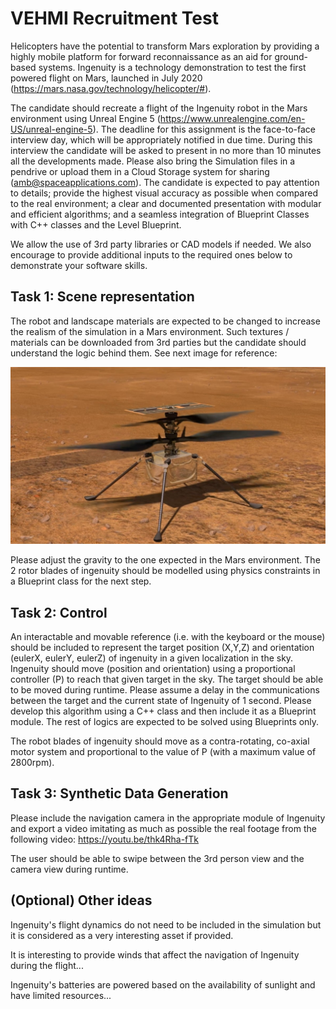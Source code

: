 # VEHMI Recruitment Test 

Helicopters have the potential to transform Mars exploration by providing a highly mobile platform for forward reconnaissance as an aid for ground-based systems. Ingenuity is a technology demonstration to test the first powered flight on Mars, launched in July 2020 (https://mars.nasa.gov/technology/helicopter/#). 

The candidate should recreate a flight of the Ingenuity robot in the Mars environment using Unreal Engine 5 (https://www.unrealengine.com/en-US/unreal-engine-5). The deadline for this assignment is the face-to-face interview day, which will be appropriately notified in due time. During this interview the candidate will be asked to present in no more than 10 minutes all the developments made. Please also bring the Simulation files in a pendrive or upload them in a Cloud Storage system for sharing (amb@spaceapplications.com). The candidate is expected to pay attention to details; provide the highest visual accuracy as possible when compared to the real environment; a clear and documented presentation with modular and efficient algorithms; and a seamless integration of Blueprint Classes with C++ classes and the Level Blueprint. 

We allow the use of 3rd party libraries or CAD models if needed. We also encourage to provide additional inputs to the required ones below to demonstrate your software skills.

Task 1: Scene representation 
------------------------
The robot and landscape materials are expected to be changed to increase the realism of the simulation in a Mars environment. Such textures / materials can be downloaded from 3rd parties but the candidate should understand the logic behind them. See next image for reference:

![ingenuity](./ingenuity.jpeg)

Please adjust the gravity to the one expected in the Mars environment. The 2 rotor blades of ingenuity should be modelled using physics constraints in a Blueprint class for the next step.

Task 2: Control
------------------------
An interactable and movable reference (i.e. with the keyboard or the mouse) should be included to represent the target position (X,Y,Z) and orientation (eulerX, eulerY, eulerZ) of ingenuity in a given localization in the sky. Ingenuity should move (position and orientation) using a proportional controller (P) to reach that given target in the sky. The target should be able to be moved during runtime. Please assume a delay in the communications between the target and the current state of Ingenuity of 1 second. Please develop this algorithm using a C++ class and then include it as a Blueprint module. The rest of logics are expected to be solved using Blueprints only.

The robot blades of ingenuity should move as a contra-rotating, co-axial motor system and proportional to the value of P (with a maximum value of 2800rpm).

Task 3: Synthetic Data Generation
------------------------
Please include the navigation camera in the appropriate module of Ingenuity and export a video imitating as much as possible the real footage from the following video: https://youtu.be/thk4Rha-fTk

The user should be able to swipe between the 3rd person view and the camera view during runtime.

(Optional) Other ideas
------------------------
Ingenuity's flight dynamics do not need to be included in the simulation but it is considered as a very interesting asset if provided.

It is interesting to provide winds that affect the navigation of Ingenuity during the flight...

Ingenuity's batteries are powered based on the availability of sunlight and have limited resources...
